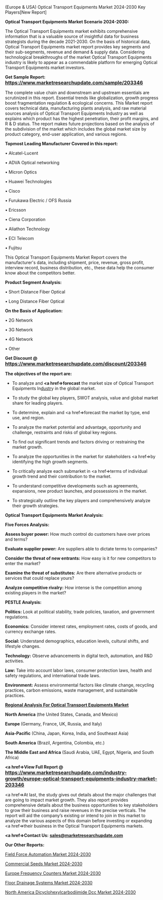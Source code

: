  (Europe & USA) Optical Transport Equipments Market 2024-2030 Key Players[New Report]

<strong>Optical Transport Equipments Market Scenario 2024-2030:</strong>

The Optical Transport Equipments market exhibits comprehensive information that is a valuable source of insightful data for business strategists during the decade 2021-2030. On the basis of historical data, Optical Transport Equipments market report provides key segments and their sub-segments, revenue and demand &amp; supply data. Considering technological breakthroughs of the market Optical Transport Equipments industry is likely to appear as a commendable platform for emerging Optical Transport Equipments market investors.

<strong>Get Sample Report: <a href=https://www.marketresearchupdate.com/sample/203346><font size=3 color=#0000ff>https://www.marketresearchupdate.com/sample/203346</font></a></strong>

The complete value chain and downstream and upstream essentials are scrutinized in this report. Essential trends like globalization, growth progress boost fragmentation regulation &amp; ecological concerns. This Market report covers technical data, manufacturing plants analysis, and raw material sources analysis of Optical Transport Equipments Industry as well as explains which product has the highest penetration, their profit margins, and R & D status. The report makes future projections based on the analysis of the subdivision of the market which includes the global market size by product category, end-user application, and various regions.

<strong>Topmost Leading Manufacturer Covered in this report:</strong>

• Alcatel-Lucent

• ADVA Optical networking

• Micron Optics

• Huawei Technologies

• Cisco

• Furukawa Electric / OFS Russia

• Ericsson

• Ciena Corporation

• Aliathon Technology

• ECI Telecom

• Fujitsu

This Optical Transport Equipments Market Report covers the manufacturer's data, including shipment, price, revenue, gross profit, interview record, business distribution, etc., these data help the consumer know about the competitors better.

<strong>Product Segment Analysis: </strong>

• Short Distance Fiber Optical

• Long Distance Fiber Optical

<strong>On the Basis of Application:</strong>

• 2G Network

• 3G Network

• 4G Network

• Other

<strong>Get Discount @ <a href=https://www.marketresearchupdate.com/discount/203346><font size=3 color=#0000ff>https://www.marketresearchupdate.com/discount/203346</font></a></strong>

<strong><b>The objectives of the report are:</b></strong>

- To analyze and <strong><a href=><strong>forecast</strong></a></strong> the market size of Optical Transport Equipments In<a href=ASDF991299>dustr</a>y in the global market.

- To study the global key players, SWOT analysis, value and global market share for leading players.

- To determine, explain and <a href=>forecast</a> the market by type, end use, and region.

- To analyze the market potential and advantage, opportunity and challenge, restraints and risks of global key regions.

- To find out significant trends and factors driving or restraining the market growth.

- To analyze the opportunities in the market for stakeholders <a href=>by</a> identifying the high growth segments.

- To critically analyze each submarket in <a href=>terms</a> of individual growth trend and their contribution to the market.

- To understand competitive developments such as agreements, expansions, new product launches, and possessions in the market.

- To strategically outline the key players and comprehensively analyze their growth strategies.

<strong>Optical Transport Equipments Market Analysis:</strong>

<strong>Five Forces Analysis:</strong>

<strong>Assess buyer power:</strong> How much control do customers have over prices and terms?

<strong>Evaluate supplier power:</strong> Are suppliers able to dictate terms to companies?

<strong>Consider the threat of new entrants:</strong> How easy is it for new competitors to enter the market?

<strong>Examine the threat of substitutes:</strong> Are there alternative products or services that could replace yours?

<strong>Analyze competitive rivalry:</strong> How intense is the competition among existing players in the market?

<strong>PESTLE Analysis:</strong>

<strong>Politics:</strong> Look at political stability, trade policies, taxation, and government regulations.

<strong>Economics:</strong> Consider interest rates, employment rates, costs of goods, and currency exchange rates.

<strong>Social:</strong> Understand demographics, education levels, cultural shifts, and lifestyle changes.

<strong>Technology:</strong> Observe advancements in digital tech, automation, and R&D activities.

<strong>Law:</strong> Take into account labor laws, consumer protection laws, health and safety regulations, and international trade laws.

<strong>Environment:</strong> Assess environmental factors like climate change, recycling practices, carbon emissions, waste management, and sustainable practices.

<strong><u><b>Regional Analysis For Optical Transport Equipments Market</b></u></strong>

<strong><b>North America</b></strong> (the United States, Canada, and Mexico)

<strong><b>Europe </b></strong>(Germany, France, UK, Russia, and Italy)

<strong><b>Asia-Pacific</b></strong> (China, Japan, Korea, India, and Southeast Asia)

<strong><b>South America</b></strong> (Brazil, Argentina, Colombia, etc.)

<strong><b>The Middle East and Africa</b></strong> (Saudi Arabia, UAE, Egypt, Nigeria, and South Africa)

<strong><a href=>View Full Report</a> @ <a href=https://www.marketresearchupdate.com/industry-growth/europe-optical-transport-equipments-industry-market-203346><font size=3 color=#0000ff>https://www.marketresearchupdate.com/industry-growth/europe-optical-transport-equipments-industry-market-203346</font></a></strong>

<a href=>At last,</a> the study gives out details about the major challenges that are going to impact market growth. They also report provides comprehensive details about the business opportunities to key stakeholders to grow their business and raise revenues in the precise verticals. The report will aid the company’s existing or intend to join in this market to analyze the various aspects of this domain before investing or expanding <a href=>their</a> business in the Optical Transport Equipments markets.

<strong><a href=>Contact Us:</a></strong>
<strong>sales@marketresearchupdate.com</strong>

<strong>Our Other Reports:</strong>

<a href=https://www.linkedin.com/pulse/field-force-automation-market-industry-analysis>Field Force Automation Market 2024-2030</a>

<a href=https://www.linkedin.com/pulse/commercial-seeds-market-size-trends-consumption>Commercial Seeds Market 2024-2030</a>

<a href=https://www.linkedin.com/pulse/europe-frequency-counters-market-2030-future>Europe Frequency Counters Market 2024-2030</a>

<a href=https://www.linkedin.com/pulse/floor-drainage-systems-market-2023-current-future-ksydf/>Floor Drainage Systems Market 2024-2030</a>

<a href=https://www.linkedin.com/pulse/north-america-dicyclohexylcarbodiimide-dcc-market-future-frfkf/>North America Dicyclohexylcarbodiimide Dcc Market 2024-2030</a>
